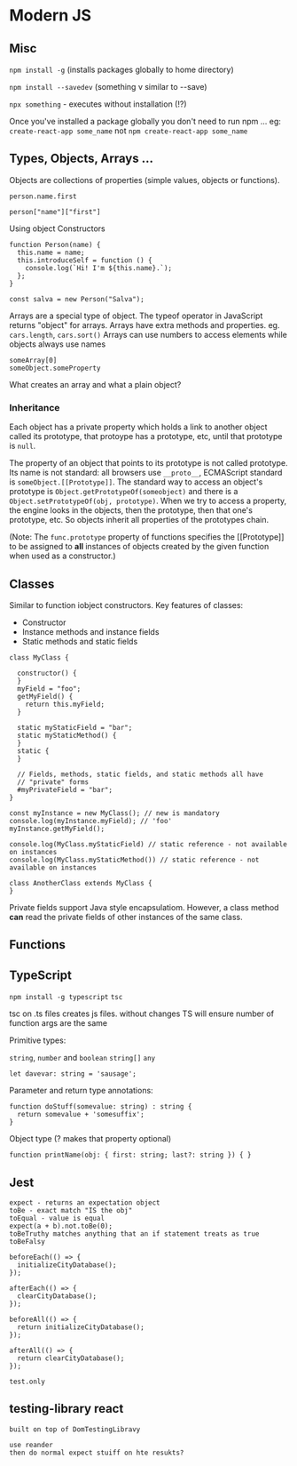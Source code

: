 # Modern JS

## Misc

`npm install -g` (installs packages globally to home directory)

`npm install --savedev` (something v similar to --save)

`npx something` - executes without installation (!?)

Once you've installed a package globally you don't need to run npm ...
  eg: `create-react-app some_name` not `npm create-react-app some_name`

## Types, Objects, Arrays ...

Objects are collections of properties (simple values, objects or functions).

`person.name.first`

`person["name"]["first"]`

Using object Constructors

```
function Person(name) {
  this.name = name;
  this.introduceSelf = function () {
    console.log(`Hi! I'm ${this.name}.`);
  };
}

const salva = new Person("Salva");
```

Arrays are a special type of object. The typeof operator in JavaScript returns "object" for arrays.
Arrays have extra methods and properties. eg. `cars.length`, `cars.sort()`
Arrays can use numbers to access elements while objects always use names

```
someArray[0]
someObject.someProperty
```

What creates an array and what a plain object?

### Inheritance

Each object has a private property which holds a link to another object called its prototype, that protoype has a prototype, etc, until that prototype is `null`.

The property of an object that points to its prototype is not called prototype. Its name is not standard: all browsers use `__proto__`, ECMAScript standard is `someObject.[[Prototype]]`.
The standard way to access an object's prototype is `Object.getPrototypeOf(someobject)` and there is a `Object.setPrototypeOf(obj, prototype)`.
When we try to access a property, the engine looks in the objects, then the prototype, then that one's prototype, etc.
So objects inherit all properties of the prototypes chain.

(Note: The `func.prototype` property of functions specifies the [[Prototype]] to be assigned to **all** instances of objects created by the given function when used as a constructor.)


## Classes

Similar to function iobject constructors. Key features of classes:

* Constructor
* Instance methods and instance fields
* Static methods and static fields

```
class MyClass {

  constructor() {
  }
  myField = "foo";
  getMyField() {
    return this.myField;
  }
    
  static myStaticField = "bar";
  static myStaticMethod() {  
  }
  static {
  }
  
  // Fields, methods, static fields, and static methods all have
  // "private" forms
  #myPrivateField = "bar";
}

const myInstance = new MyClass(); // new is mandatory
console.log(myInstance.myField); // 'foo'
myInstance.getMyField();

console.log(MyClass.myStaticField) // static reference - not available on instances
console.log(MyClass.myStaticMethod()) // static reference - not available on instances

class AnotherClass extends MyClass {
}

```

Private fields support Java style encapsulatiom. However, a class method **can** read the private fields of other instances of the same class.

## Functions

## TypeScript

`npm install -g typescript`
`tsc`
 
tsc on .ts files creates js files. 
without changes TS will ensure number of function args are the same

Primitive types:

`string`, `number` and `boolean`
`string[]`
`any`

`let davevar: string = 'sausage';`

Parameter and return type annotations:

```
function doStuff(somevalue: string) : string {
  return somevalue + 'somesuffix';
}
```

Object type (? makes that property optional)

`function printName(obj: { first: string; last?: string }) { }`

## Jest

    expect - returns an expectation object
    toBe - exact match "IS the obj"
    toEqual - value is equal
    expect(a + b).not.toBe(0);
    toBeTruthy matches anything that an if statement treats as true
    toBeFalsy

    beforeEach(() => {
      initializeCityDatabase();
    });

    afterEach(() => {
      clearCityDatabase();
    });

    beforeAll(() => {
      return initializeCityDatabase();
    });

    afterAll(() => {
      return clearCityDatabase();
    });

    test.only

## testing-library react

    built on top of DomTestingLibravy

    use reander
    then do normal expect stuiff on hte resukts?

